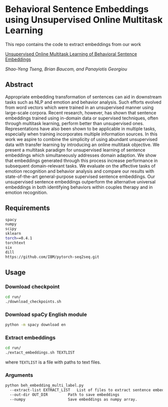 # Behavioral Sentence Embeddings using Unsupervised Online Multitask Learning
This repo contains the code to extract embeddings from our work

[Unsupervised Online Multitask Learning of Behavioral Sentence Embeddings](https://arxiv.org/pdf/1807.06792.pdf)

_Shao-Yeng Tseng, Brian Baucom, and Panayiotis Georgiou_

## Abstract 
Appropriate embedding transformation of sentences can aid in downstream tasks such as NLP and emotion and behavior analysis. 
Such efforts evolved from word vectors which were trained in an unsupervised manner using large-scale corpora. 
Recent research, however, has shown that sentence embeddings trained using in-domain data or supervised techniques, often through multitask learning, perform better than unsupervised ones.
Representations have also been shown to be applicable in multiple tasks, especially when training incorporates multiple information sources.
In this work we aspire to combine the simplicity of using abundant unsupervised data with transfer learning by introducing an online multitask objective.
We present a multitask paradigm for unsupervised learning of sentence embeddings which simultaneously addresses domain adaption.
We show that embeddings generated through this process increase performance in subsequent domain-relevant tasks.
We evaluate on the affective tasks of emotion recognition and behavior analysis and compare our results with state-of-the-art general-purpose supervised sentence embeddings.
Our unsupervised sentence embeddings outperform the alternative universal embeddings in both identifying behaviors within couples therapy and in emotion recognition.

## Requirements
``` bash
spacy
numpy
scipy
sklearn
torch==0.4.1
torchtext
six
dill
https://github.com/IBM/pytorch-seq2seq.git
```

## Usage
### Download checkpoint
``` bash
cd run/
./download_checkpoints.sh
```

### Download spaCy English module
``` bash
python -m spacy download en
```

### Extract embeddings
``` bash
cd run/
./extact_embeddings.sh TEXTLIST
```
where `TEXTLIST` is a file with paths to text files. 

### Arguments
``` bash
python beh_embedding_multi_label.py
  --extract-list EXTRACT_LIST 	List of files to extract sentence embeddings from.
  --out-dir OUT_DIR     	Path to save embeddings
  --numpy               	Save embeddings as numpy array.
```




